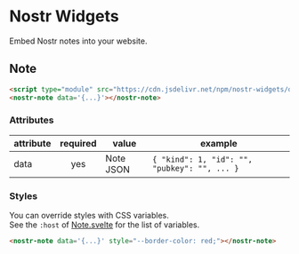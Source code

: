# Nostr Widgets

Embed Nostr notes into your website.

## Note

```html
<script type="module" src="https://cdn.jsdelivr.net/npm/nostr-widgets/dist/nostr-widgets.js"></script>
<nostr-note data='{...}'></nostr-note>
```

### Attributes

| attribute | required | value     | example                                      |
| --------- | :------: | --------- | -------------------------------------------- |
| data      |   yes    | Note JSON | `{ "kind": 1, "id": "", "pubkey": "", ... }` |

### Styles

You can override styles with CSS variables.  
See the `:host` of [Note.svelte](./src/lib/Note.svelte) for the list of variables.

```html
<nostr-note data='{...}' style="--border-color: red;"></nostr-note>
```
